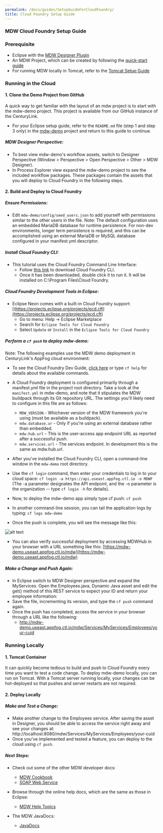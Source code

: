 ```yaml
---
permalink: /docs/guides/SetupGuideForCloudFoundry/
title: Cloud Foundry Setup Guide
---
```


### MDW Cloud Foundry Setup Guide

### Prerequisite
 - Eclipse with the [MDW Designer Plugin](../../getting-started/install-designer)
 - An MDW Project, which can be created by following the [quick-start guide](../../getting-started/quick-start)
 - For running MDW locally in Tomcat, refer to the [Tomcat Setup Guide](../tomcat) 
 
### Running in the Cloud

#### 1. Clone the Demo Project from GitHub

A quick way to get familiar with the layout of an mdw project is to start with the mdw-demo project. This project is available from our GitHub instance of the CenturyLink.
- For your Eclipse setup guide, refer to the `README.md` file (step 1 and step 3 only) in the [mdw-demo](https://github.com/CenturyLinkCloud/mdw-demo) project and return to this guide to continue. 

##### MDW Designer Perspective:
-	To best view mdw-demo's workflow assets, switch to Designer Perspective (Window > Perspective > Open Perspective > Other > MDW Designer).
-	In Process Explorer view expand the mdw-demo project to see the included workflow packages.  These packages contain the assets that you will deploy to Cloud Foundry in the following steps.

#### 2. Build and Deploy to Cloud Foundry

##### Ensure Permissions:
-	Edit `mdw-demo/config/seed_users.json` to add yourself with permissions similar to the other users in the file.  Note: The default configuration uses an embedded MariaDB database for runtime persistence.  For non-dev environments, longer term persistence is required, and this can be accomplished using an external MariaDB or MySQL database configured in your manifest.yml descriptor.

##### Install Cloud Foundry CLI:
-	This tutorial uses the Cloud Foundry Command Line Interface:     
    - Follow [this link](https://cli.run.pivotal.io/stable?release=windows64&source=github) to download Cloud Foundry CLI.
    - Once it has been downloaded, double click it to run it. It will be installed on C:\Program Files\Cloud Foundry.

##### Cloud Foundry Development Tools in Eclipse:
-	Eclipse Neon comes with a built-in Cloud Foundry support: [(https://projects.eclipse.org/projects/ecd.cft](https://projects.eclipse.org/projects/ecd.cft)    
    - Go to menu: Help -> Eclipse Marketplace
    - Search for `Eclipse Tools for Cloud Foundry`
    - Select `Update` or `Install` in the `Eclipse Tools for Cloud Foundry`

##### Perform a `cf push` to deploy mdw-demo:
Note: The following examples use the MDW demo deployment in CenturyLink's AppFog cloud environment:
-   To see the Cloud Foundry Dev Guide, [click here](https://docs.cloudfoundry.org/devguide) or type `cf help` for details about the available commands.

-	A Cloud Foundry deployment is configured primarily through a manifest.yml file in the project root directory.  Take a look at the `manifest.yml` in mdw-demo, and note that it stipulates the MDW buildpack through its Git repository URL.  The settings you'll likely need to configure in this file are as follows:
    - `MDW_VERSION` - Whichever version of the MDW framework you're using (must be available as a buildpack).
    - `mdw.database.ur` - Only if you're using an external database rather than embedded.
    - `mdw.hub.url` - This is the user-access app endpoint URL as reported after a successful push.  
    - `mdw.services.url` - The services endpoint.  In development this is the same as mdw.hub.url.

-	After you've installed the Cloud Foundry CLI, open a command-line window in the `mdw-demo` root directory.  
-   Use the `cf login` command, then enter your credentials to log in to your cloud space:
    `cf login -a https://api.useast.appfog.ctl.io -o MDWF` (The -a parameter designates the API endpoint, and the -o parameter is the organization -- type `cf login -h` for details).
        
-	Now, to deploy the mdw-demo app simply type cf push: `cf push`
-	In another command-line session, you can tail the application logs by typing: `cf logs mdw-demo`
-	Once the push is complete, you will see the message like this:

   ![alt text](../images/commanLineDeployment.png "commanLineDeployment")
    
-  You can also verify successful deployment by accessing MDWHub in your browser with a URL something like this: 
   [https://mdw-demo.useast.appfog.ctl.io/mdw](https://mdw-demo.useast.appfog.ctl.io/mdw)

##### Make a Change and Push Again:
-	In Eclipse switch to MDW Designer perspective and expand the MyServices.  Open the Employees.java, Dynamic Java asset and edit the get() method of this REST service to expect your ID and return your employee information:
-	Save the file, incrementing its version, and type the `cf push` command again.
-	Once the push has completed, access the service in your browser through a URL like the following: 
     - http://mdw-demo.useast.appfog.ctl.io/mdw/Services/MyServices/Employees/your-cuid

### Running Locally
#### 1. Tomcat Container

It can quickly become tedious to build and push to Cloud Foundry every time you want to test a code change.  To deploy mdw-demo locally, you can run on Tomcat.  With a Tomcat server running locally, your changes can be hot-deployed so that pushes and server restarts are not required.

#### 2. Deploy Locally

##### Make and Test a Change:
-	Make another change to the Employees service.  After saving the asset in Designer, you should be able to access the service right away and see your changes at:                                             
  http://localhost:8080/mdw/Services/MyServices/Employees/your-cuid
-	Once you've implemented and tested a feature, you can deploy to the cloud using `cf push`.

##### Next Steps:
-	Check out some of the other MDW developer docs:   
    - [MDW Cookbook](../mdw-cookbook/)       
    - [SOAP Web Service](../SOAPService/)   
 
-   Browse through the online help docs, which are the same as those in Eclipse:   
     - [MDW Help Topics](http://centurylinkcloud.github.io/mdw/docs/help)    
 	  
-	The MDW JavaDocs:                                                     
    - [JavaDocs](http://centurylinkcloud.github.io/mdw/docs/javadoc/index.html)

